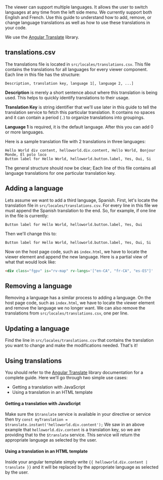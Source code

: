The viewer can support multiple languages. It allows the user to switch languages at any time from the left side menu. We currently support both English and French. Use this guide to understand how to add, remove, or change language translations as well as how to use these translations in your code.

We use the [Angular Translate](https://angular-translate.github.io/) library.

## translations.csv

The translations file is located in `src/locales/translations.csv`. This file contains the translations for all languages for every viewer component. Each line in this file has the structure:

`Description, translation key, language 1[, language 2, ...]`

**Description** is merely a short sentence about where this translation is being used. This helps to quickly identify translations to their usage.

**Translation Key** is string identifier that we'll use later in this guide to tell the translation service to fetch this particular translation. It contains no spaces and it can contain a period (`.`) to organize translations into groupings.

**Language 1** is required, it is the default language. After this you can add 0 or more languages.

Here is a sample translation file with 2 translations in three languages:

```csv
Hello World div content, helloworld.div.content, Hello World, Bonjour Monde, El polo loco
Button label for Hello World, helloworld.button.label, Yes, Oui, Si
```

The general structure should now be clear; Each line of this file contains all language translations for one particular translation key.

## Adding a language

Lets assume we want to add a third language, Spanish. First, let's locate the translation file in `src/locales/translations.csv`. For every line in this file we must append the Spanish translation to the end. So, for example, if one line in the file is currently:

```csv
Button label for Hello World, helloworld.button.label, Yes, Oui
```

Then we'll change this to:

```csv
Button label for Hello World, helloworld.button.label, Yes, Oui, Si
```

Now on the host page code, such as `index.html`, we have to locate the viewer element and append the new language. Here is a partial view of what that would look like:

```html
<div class="fgpv" is="rv-map" rv-langs='["en-CA", "fr-CA", "es-ES"]'
```

## Removing a language

Removing a language has a similar process to adding a language. On the host page code, such as `index.html`, we have to locate the viewer element and remove the language we no longer want. We can also remove the translations from `src/locales/translations.csv`, one per line.


## Updating a language

Find the line in `src/locales/translations.csv` that contains the translation you want to change and make the modifications needed. That's it!

## Using translations

You should refer to the [Angular Translate](https://angular-translate.github.io/) library documentation for a complete guide. Here we'll go through two simple use cases:
- Getting a translation with JavaScript
- Using a translation in an HTML template

#### Getting a translation with JavaScript

Make sure the `$translate` service is available in your directive or service then try `const myTranslation = $translate.instant('helloworld.div.content');` We saw in an above example that `helloworld.div.content` is a translation key, so we are providing that to the `$translate` service. This service will return the appropriate language as selected by the user.

#### Using a translation in an HTML template

Inside your angular template simply write `{{ helloworld.div.content | translate }}` and it will be replaced by the appropriate language as selected by the user.
